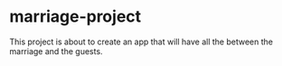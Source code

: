 # marriage-project
This project is about to create an app that will have all the between the marriage and the guests.
